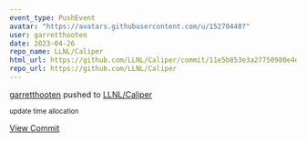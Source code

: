 ```yaml
---
event_type: PushEvent
avatar: "https://avatars.githubusercontent.com/u/15270448?"
user: garretthooten
date: 2023-04-26
repo_name: LLNL/Caliper
html_url: https://github.com/LLNL/Caliper/commit/11e5b853e3a27750980e4d1e2ec4f845d3214301
repo_url: https://github.com/LLNL/Caliper
---
```


<a href='https://github.com/garretthooten' target='_blank'>garretthooten</a> pushed to <a href='https://github.com/LLNL/Caliper' target='_blank'>LLNL/Caliper</a>

<small>update time allocation</small>

<a href='https://github.com/LLNL/Caliper/commit/11e5b853e3a27750980e4d1e2ec4f845d3214301' target='_blank'>View Commit</a>